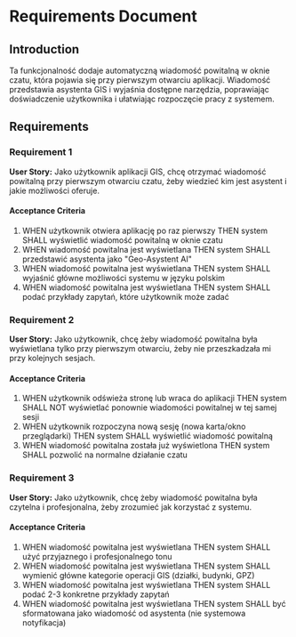 # Requirements Document

## Introduction

Ta funkcjonalność dodaje automatyczną wiadomość powitalną w oknie czatu, która pojawia się przy pierwszym otwarciu aplikacji. Wiadomość przedstawia asystenta GIS i wyjaśnia dostępne narzędzia, poprawiając doświadczenie użytkownika i ułatwiając rozpoczęcie pracy z systemem.

## Requirements

### Requirement 1

**User Story:** Jako użytkownik aplikacji GIS, chcę otrzymać wiadomość powitalną przy pierwszym otwarciu czatu, żeby wiedzieć kim jest asystent i jakie możliwości oferuje.

#### Acceptance Criteria

1. WHEN użytkownik otwiera aplikację po raz pierwszy THEN system SHALL wyświetlić wiadomość powitalną w oknie czatu
2. WHEN wiadomość powitalna jest wyświetlana THEN system SHALL przedstawić asystenta jako "Geo-Asystent AI"
3. WHEN wiadomość powitalna jest wyświetlana THEN system SHALL wyjaśnić główne możliwości systemu w języku polskim
4. WHEN wiadomość powitalna jest wyświetlana THEN system SHALL podać przykłady zapytań, które użytkownik może zadać

### Requirement 2

**User Story:** Jako użytkownik, chcę żeby wiadomość powitalna była wyświetlana tylko przy pierwszym otwarciu, żeby nie przeszkadzała mi przy kolejnych sesjach.

#### Acceptance Criteria

1. WHEN użytkownik odświeża stronę lub wraca do aplikacji THEN system SHALL NOT wyświetlać ponownie wiadomości powitalnej w tej samej sesji
2. WHEN użytkownik rozpoczyna nową sesję (nowa karta/okno przeglądarki) THEN system SHALL wyświetlić wiadomość powitalną
3. WHEN wiadomość powitalna została już wyświetlona THEN system SHALL pozwolić na normalne działanie czatu

### Requirement 3

**User Story:** Jako użytkownik, chcę żeby wiadomość powitalna była czytelna i profesjonalna, żeby zrozumieć jak korzystać z systemu.

#### Acceptance Criteria

1. WHEN wiadomość powitalna jest wyświetlana THEN system SHALL użyć przyjaznego i profesjonalnego tonu
2. WHEN wiadomość powitalna jest wyświetlana THEN system SHALL wymienić główne kategorie operacji GIS (działki, budynki, GPZ)
3. WHEN wiadomość powitalna jest wyświetlana THEN system SHALL podać 2-3 konkretne przykłady zapytań
4. WHEN wiadomość powitalna jest wyświetlana THEN system SHALL być sformatowana jako wiadomość od asystenta (nie systemowa notyfikacja)